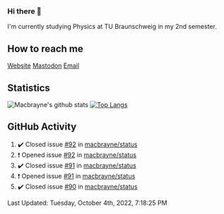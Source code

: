 ### Hi there 👋
I'm currently studying Physics at TU Braunschweig in my 2nd semester.

## How to reach me
[Website](https://florentin-schleuss.de)
[Mastodon](https://norden.social/@florentin)
[Email](mailto:hello@macbrayne.de)

## Statistics
![Macbrayne's github stats](https://github-readme-stats.vercel.app/api?username=macbrayne&count_private=true&show_icons=true&hide_rank=true&custom_title=macbrayne's%20GitHub%20Stats)
[![Top Langs](https://github-readme-stats.vercel.app/api/top-langs/?username=macbrayne&exclude_repo=liftron&layout=compact)](https://github.com/anuraghazra/github-readme-stats)
## GitHub Activity

<!--RECENT_ACTIVITY:start-->
1. ✔️ Closed issue [#92](https://github.com/macbrayne/status/issues/92) in [macbrayne/status](https://github.com/macbrayne/status)
2. ❗️ Opened issue [#92](https://github.com/macbrayne/status/issues/92) in [macbrayne/status](https://github.com/macbrayne/status)
3. ✔️ Closed issue [#91](https://github.com/macbrayne/status/issues/91) in [macbrayne/status](https://github.com/macbrayne/status)
4. ❗️ Opened issue [#91](https://github.com/macbrayne/status/issues/91) in [macbrayne/status](https://github.com/macbrayne/status)
5. ✔️ Closed issue [#90](https://github.com/macbrayne/status/issues/90) in [macbrayne/status](https://github.com/macbrayne/status)
<!--RECENT_ACTIVITY:end-->

<!--RECENT_ACTIVITY:last_update-->
Last Updated: Tuesday, October 4th, 2022, 7:18:25 PM
<!--RECENT_ACTIVITY:last_update_end-->


<!--
**macbrayne/macbrayne** is a ✨ _special_ ✨ repository because its `README.md` (this file) appears on your GitHub profile.

Here are some ideas to get you started:

- 🔭 I’m currently working on ...
- 🌱 I’m currently learning ...
- 👯 I’m looking to collaborate on ...
- 🤔 I’m looking for help with ...
- 💬 Ask me about ...
- 📫 How to reach me: ...
- 😄 Pronouns: ...
- ⚡ Fun fact: ...
-->
